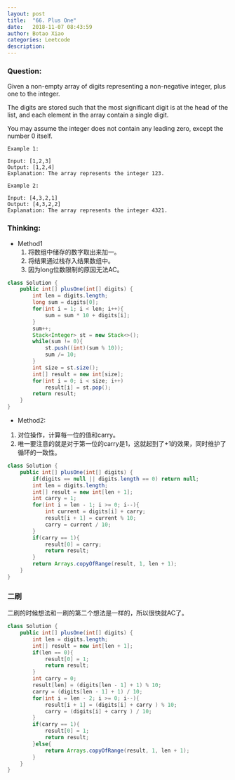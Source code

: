 ```yaml
---
layout: post
title:  "66. Plus One"
date:   2018-11-07 08:43:59
author: Botao Xiao
categories: Leetcode
description:
---
```

### Question:
Given a non-empty array of digits representing a non-negative integer, plus one to the integer.

The digits are stored such that the most significant digit is at the head of the list, and each element in the array contain a single digit.

You may assume the integer does not contain any leading zero, except the number 0 itself.

```
Example 1:

Input: [1,2,3]
Output: [1,2,4]
Explanation: The array represents the integer 123.

Example 2:

Input: [4,3,2,1]
Output: [4,3,2,2]
Explanation: The array represents the integer 4321.
```

### Thinking:
* Method1
	1. 将数组中储存的数字取出来加一。
	2. 将结果通过栈存入结果数组中。
	3. 因为long位数限制的原因无法AC。

```Java
class Solution {
    public int[] plusOne(int[] digits) {
        int len = digits.length;
        long sum = digits[0];
        for(int i = 1; i < len; i++){
            sum = sum * 10 + digits[i];
        }
        sum++;
        Stack<Integer> st = new Stack<>();
        while(sum != 0){
            st.push((int)(sum % 10));
            sum /= 10;
        }
        int size = st.size();
        int[] result = new int[size];
        for(int i = 0; i < size; i++)
            result[i] = st.pop();
        return result;
    }
}
```

* Method2:
1. 对位操作，计算每一位的值和carry。
2. 唯一要注意的就是对于第一位的carry是1，这就起到了+1的效果，同时维护了循环的一致性。

```Java
class Solution {
    public int[] plusOne(int[] digits) {
        if(digits == null || digits.length == 0) return null;
        int len = digits.length;
        int[] result = new int[len + 1];
        int carry = 1;
        for(int i = len - 1; i >= 0; i--){
            int current = digits[i] + carry;
            result[i + 1] = current % 10;
            carry = current / 10;
        }
        if(carry == 1){
            result[0] = carry;
            return result;
        }
        return Arrays.copyOfRange(result, 1, len + 1);
    }
}
```

### 二刷
二刷的时候想法和一刷的第二个想法是一样的，所以很快就AC了。
```Java
class Solution {
    public int[] plusOne(int[] digits) {
        int len = digits.length;
        int[] result = new int[len + 1];
        if(len == 0){
            result[0] = 1;
            return result;
        }
        int carry = 0;
        result[len] = (digits[len - 1] + 1) % 10;
        carry = (digits[len - 1] + 1) / 10;
        for(int i = len - 2; i >= 0; i--){
            result[i + 1] = (digits[i] + carry ) % 10;
            carry = (digits[i] + carry ) / 10;
        }
        if(carry == 1){
            result[0] = 1;
            return result;
        }else{
            return Arrays.copyOfRange(result, 1, len + 1);
        }
    }
}
```
